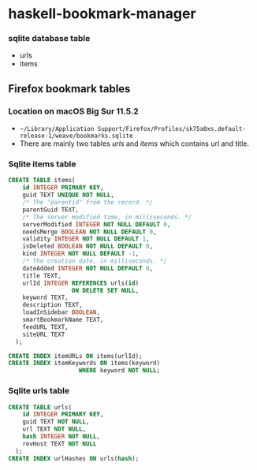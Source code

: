 # haskell-bookmark-manager
### sqlite database table
* urls
* items

## Firefox bookmark tables
### Location on macOS Big Sur 11.5.2
* `~/Library/Application Support/Firefox/Profiles/sk75a0xs.default-release-1/weave/bookmarks.sqlite`
* There are mainly two tables *urls* and *items* which contains url and title.
### Sqlite items table
```sql
CREATE TABLE items(
    id INTEGER PRIMARY KEY,
    guid TEXT UNIQUE NOT NULL,
    /* The "parentid" from the record. */
    parentGuid TEXT,
    /* The server modified time, in milliseconds. */
    serverModified INTEGER NOT NULL DEFAULT 0,
    needsMerge BOOLEAN NOT NULL DEFAULT 0,
    validity INTEGER NOT NULL DEFAULT 1,
    isDeleted BOOLEAN NOT NULL DEFAULT 0,
    kind INTEGER NOT NULL DEFAULT -1,
    /* The creation date, in milliseconds. */
    dateAdded INTEGER NOT NULL DEFAULT 0,
    title TEXT,
    urlId INTEGER REFERENCES urls(id)
                  ON DELETE SET NULL,
    keyword TEXT,
    description TEXT,
    loadInSidebar BOOLEAN,
    smartBookmarkName TEXT,
    feedURL TEXT,
    siteURL TEXT
  );

CREATE INDEX itemURLs ON items(urlId);
CREATE INDEX itemKeywords ON items(keyword)
                    WHERE keyword NOT NULL;
```
### Sqlite urls table
``` sql
CREATE TABLE urls(
    id INTEGER PRIMARY KEY,
    guid TEXT NOT NULL,
    url TEXT NOT NULL,
    hash INTEGER NOT NULL,
    revHost TEXT NOT NULL
  );
CREATE INDEX urlHashes ON urls(hash);
```

